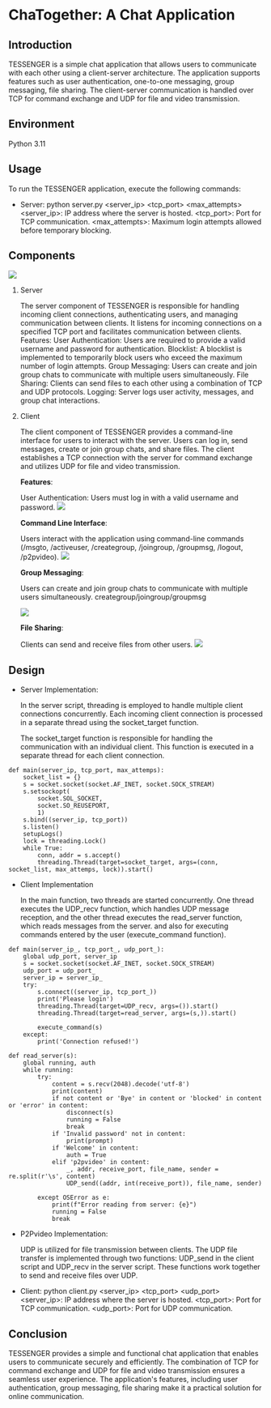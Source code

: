 # ChaTogether: A Chat Application

## Introduction

TESSENGER is a simple chat application that allows users to communicate with each other using a client-server architecture. The application supports features such as user authentication, one-to-one messaging, group messaging, file sharing. The client-server communication is handled over TCP for command exchange and UDP for file and video transmission.

## Environment
Python 3.11

## Usage

To run the TESSENGER application, execute the following commands:

* Server:
python server.py <server_ip> <tcp_port> <max_attempts>
<server_ip>: IP address where the server is hosted.
<tcp_port>: Port for TCP communication.
<max_attempts>: Maximum login attempts allowed before temporary blocking.

## Components

![](https://github.com/ace-lii/chatogether/blob/main/img/IMG_6C56FE4AC980-1.jpeg?raw=true)

1. Server

	The server component of TESSENGER is responsible for handling incoming client connections, authenticating users, and managing communication between clients. It listens for incoming connections on a specified TCP port and facilitates communication between clients.
Features:
User Authentication: Users are required to provide a valid username and password for authentication.
Blocklist: A blocklist is implemented to temporarily block users who exceed the maximum number of login attempts.
Group Messaging: Users can create and join group chats to communicate with multiple users simultaneously.
File Sharing: Clients can send files to each other using a combination of TCP and UDP protocols.
Logging: Server logs user activity, messages, and group chat interactions.

2. Client

	The client component of TESSENGER provides a command-line interface for users to interact with the server. Users can log in, send messages, create or join group chats, and share files. The client establishes a TCP connection with the server for command exchange and utilizes UDP for file and video transmission.

	**Features**:

	User Authentication: Users must log in with a valid username and password.
	![](https://github.com/ace-lii/chatogether/blob/main/img/IMG_AE479C2A6463-1.jpeg?raw=true)

	**Command Line Interface**: 

	Users interact with the application using command-line commands (/msgto, /activeuser, /creategroup, /joingroup, /groupmsg, /logout, /p2pvideo).
	![](https://github.com/ace-lii/chatogether/blob/main/img/IMG_0616110F9460-1.jpeg?raw=true)

	**Group Messaging**:
	
	Users can create and join group chats to communicate with multiple users simultaneously.
creategroup/joingroup/groupmsg

	![](https://github.com/ace-lii/chatogether/blob/main/img/IMG_52276E83C0E6-1.jpeg?raw=true)

	**File Sharing**: 

	Clients can send and receive files from other users.
	![](https://github.com/ace-lii/chatogether/blob/main/img/IMG_776C6BC3AE50-1.jpeg?raw=true)


 
## Design

* Server Implementation:

	In the server script, threading is employed to handle multiple client connections concurrently. Each incoming client connection is processed in a separate thread using the socket_target function.
	
		
	The socket_target function is responsible for handling the communication with an individual client. This function is executed in a separate thread for each client connection.

```
def main(server_ip, tcp_port, max_attemps):
    socket_list = {}
    s = socket.socket(socket.AF_INET, socket.SOCK_STREAM)
    s.setsockopt(
        socket.SOL_SOCKET,
        socket.SO_REUSEPORT,
        1)
    s.bind((server_ip, tcp_port))
    s.listen()
    setupLogs()
    lock = threading.Lock()
    while True:
        conn, addr = s.accept()
        threading.Thread(target=socket_target, args=(conn, socket_list, max_attemps, lock)).start()
```



* Client Implementation

	In the main function, two threads are started concurrently. One thread executes the UDP_recv function, which handles UDP message reception, and the other thread executes the read_server function, which reads messages from the server. and also for executing commands entered by the user (execute_command function).

```
def main(server_ip_, tcp_port_, udp_port_):
    global udp_port, server_ip
    s = socket.socket(socket.AF_INET, socket.SOCK_STREAM)
    udp_port = udp_port_
    server_ip = server_ip_
    try:
        s.connect((server_ip, tcp_port_))
        print('Please login')
        threading.Thread(target=UDP_recv, args=()).start()
        threading.Thread(target=read_server, args=(s,)).start()

        execute_command(s)
    except:
        print('Connection refused!')
```


```
def read_server(s):
    global running, auth
    while running:
        try:
            content = s.recv(2048).decode('utf-8')
            print(content)
            if not content or 'Bye' in content or 'blocked' in content or 'error' in content:
                disconnect(s)
                running = False
                break
            if 'Invalid password' not in content:
                print(prompt)
            if 'Welcome' in content:
                auth = True
            elif 'p2pvideo' in content:
                _, addr, receive_port, file_name, sender = re.split(r'\s', content)
                UDP_send((addr, int(receive_port)), file_name, sender)

        except OSError as e:
            print(f"Error reading from server: {e}")
            running = False
            break
```
* P2Pvideo Implementation:

	UDP is utilized for file transmission between clients. The UDP file transfer is implemented through two functions: UDP_send in the client script and UDP_recv in the server script. These functions work together to send and receive files over UDP.


* Client:
python client.py <server_ip> <tcp_port> <udp_port>
<server_ip>: IP address where the server is hosted.
<tcp_port>: Port for TCP communication.
<udp_port>: Port for UDP communication.

## Conclusion
TESSENGER provides a simple and functional chat application that enables users to communicate securely and efficiently. The combination of TCP for command exchange and UDP for file and video transmission ensures a seamless user experience. The application's features, including user authentication, group messaging, file sharing make it a practical solution for online communication.
